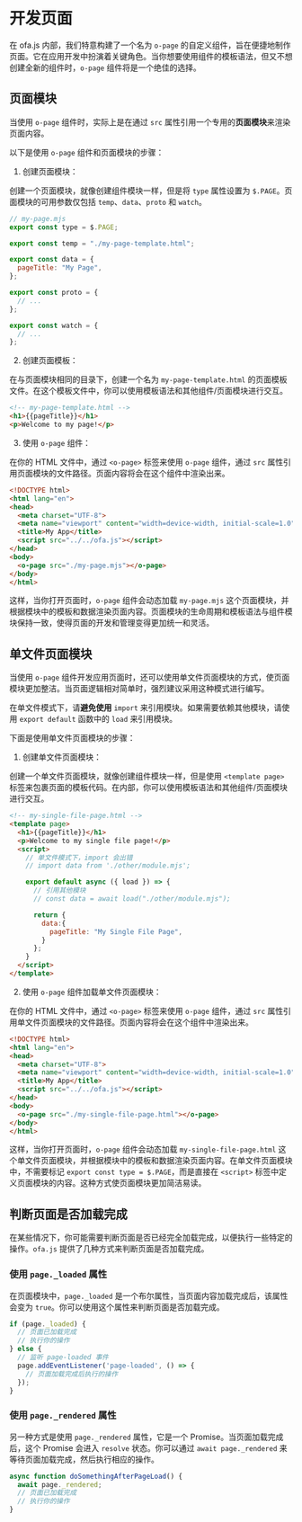 # 开发页面

在 ofa.js 内部，我们特意构建了一个名为 `o-page` 的自定义组件，旨在便捷地制作页面。它在应用开发中扮演着关键角色。当你想要使用组件的模板语法，但又不想创建全新的组件时，`o-page` 组件将是一个绝佳的选择。

## 页面模块

当使用 `o-page` 组件时，实际上是在通过 `src` 属性引用一个专用的**页面模块**来渲染页面内容。

以下是使用 `o-page` 组件和页面模块的步骤：

1. 创建页面模块：

创建一个页面模块，就像创建组件模块一样，但是将 `type` 属性设置为 `$.PAGE`。页面模块的可用参数仅包括 `temp`、`data`、`proto` 和 `watch`。

```javascript
// my-page.mjs
export const type = $.PAGE;

export const temp = "./my-page-template.html";

export const data = {
  pageTitle: "My Page",
};

export const proto = {
  // ...
};

export const watch = {
  // ...
};
```

2. 创建页面模板：

在与页面模块相同的目录下，创建一个名为 `my-page-template.html` 的页面模板文件。在这个模板文件中，你可以使用模板语法和其他组件/页面模块进行交互。

```html
<!-- my-page-template.html -->
<h1>{{pageTitle}}</h1>
<p>Welcome to my page!</p>
```

3. 使用 `o-page` 组件：

在你的 HTML 文件中，通过 `<o-page>` 标签来使用 `o-page` 组件，通过 `src` 属性引用页面模块的文件路径。页面内容将会在这个组件中渲染出来。

```html
<!DOCTYPE html>
<html lang="en">
<head>
  <meta charset="UTF-8">
  <meta name="viewport" content="width=device-width, initial-scale=1.0">
  <title>My App</title>
  <script src="../../ofa.js"></script>
</head>
<body>
  <o-page src="./my-page.mjs"></o-page>
</body>
</html>
```

这样，当你打开页面时，`o-page` 组件会动态加载 `my-page.mjs` 这个页面模块，并根据模块中的模板和数据渲染页面内容。页面模块的生命周期和模板语法与组件模块保持一致，使得页面的开发和管理变得更加统一和灵活。


## 单文件页面模块

当使用 `o-page` 组件开发应用页面时，还可以使用单文件页面模块的方式，使页面模块更加整洁。当页面逻辑相对简单时，强烈建议采用这种模式进行编写。

在单文件模式下，请**避免使用** `import` 来引用模块。如果需要依赖其他模块，请使用 `export default` 函数中的 `load` 来引用模块。

下面是使用单文件页面模块的步骤：

1. 创建单文件页面模块：

创建一个单文件页面模块，就像创建组件模块一样，但是使用 `<template page>` 标签来包裹页面的模板代码。在内部，你可以使用模板语法和其他组件/页面模块进行交互。

```html
<!-- my-single-file-page.html -->
<template page>
  <h1>{{pageTitle}}</h1>
  <p>Welcome to my single file page!</p>
  <script>
    // 单文件模式下，import 会出错
    // import data from './other/module.mjs';

    export default async ({ load }) => {
      // 引用其他模块
      // const data = await load("./other/module.mjs");

      return {
        data:{
          pageTitle: "My Single File Page",
        }
      };
    }
  </script>
</template>
```

2. 使用 `o-page` 组件加载单文件页面模块：

在你的 HTML 文件中，通过 `<o-page>` 标签来使用 `o-page` 组件，通过 `src` 属性引用单文件页面模块的文件路径。页面内容将会在这个组件中渲染出来。

```html
<!DOCTYPE html>
<html lang="en">
<head>
  <meta charset="UTF-8">
  <meta name="viewport" content="width=device-width, initial-scale=1.0">
  <title>My App</title>
  <script src="../../ofa.js"></script>
</head>
<body>
  <o-page src="./my-single-file-page.html"></o-page>
</body>
</html>
```

这样，当你打开页面时，`o-page` 组件会动态加载 `my-single-file-page.html` 这个单文件页面模块，并根据模块中的模板和数据渲染页面内容。在单文件页面模块中，不需要标记 `export const type = $.PAGE`，而是直接在 `<script>` 标签中定义页面模块的内容。这种方式使页面模块更加简洁易读。

## 判断页面是否加载完成

在某些情况下，你可能需要判断页面是否已经完全加载完成，以便执行一些特定的操作。`ofa.js` 提供了几种方式来判断页面是否加载完成。

### 使用 `page._loaded` 属性

在页面模块中，`page._loaded` 是一个布尔属性，当页面内容加载完成后，该属性会变为 `true`。你可以使用这个属性来判断页面是否加载完成。

```javascript
if (page._loaded) {
  // 页面已加载完成
  // 执行你的操作
} else {
  // 监听 page-loaded 事件
  page.addEventListener('page-loaded', () => {
    // 页面加载完成后执行的操作
  });
}
```

### 使用 `page._rendered` 属性

另一种方式是使用 `page._rendered` 属性，它是一个 Promise。当页面加载完成后，这个 Promise 会进入 `resolve` 状态。你可以通过 `await page._rendered` 来等待页面加载完成，然后执行相应的操作。

```javascript
async function doSomethingAfterPageLoad() {
  await page._rendered;
  // 页面已加载完成
  // 执行你的操作
}
```